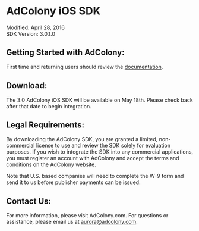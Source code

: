 AdColony iOS SDK
==================================
Modified: April 28, 2016  
SDK Version: 3.0.1.0

Getting Started with AdColony:
----------------------------------
First time and returning users should review the [documentation](https://github.com/AdColony/AdColony-iOS-SDK-3/wiki).

Download:
----------------------------------
The 3.0 AdColony iOS SDK will be available on May 18th. Please check back after that date to begin integration.


Legal Requirements:
----------------------------------
By downloading the AdColony SDK, you are granted a limited, non-commercial license to use and review the SDK solely for evaluation purposes.  If you wish to integrate the SDK into any commercial applications, you must register an account with AdColony and accept the terms and conditions on the AdColony website.

Note that U.S. based companies will need to complete the W-9 form and send it to us before publisher payments can be issued.


Contact Us:
----------------------------------
For more information, please visit AdColony.com. For questions or assistance, please email us at aurora@adcolony.com.
